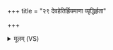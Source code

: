 +++
title = "२९ देवहेतिर्ह्रियमाणा व्यृद्धिर्हृता"

+++
<details><summary>मूलम् (VS)</summary>

दे॑वहे॒तिर्ह्रि॒यमा॑णा॒ व्यृ᳡द्धिर्हृ॒ता ॥
</details>